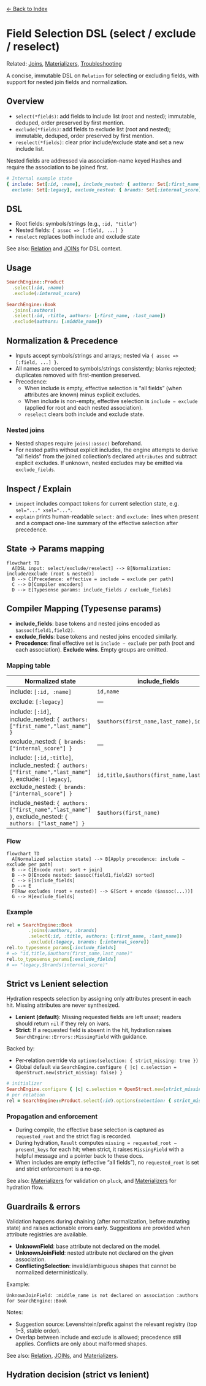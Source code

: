 [← Back to Index](./index.md)

# Field Selection DSL (select / exclude / reselect)

Related: [Joins](./joins.md), [Materializers](./materializers.md), [Troubleshooting](./troubleshooting.md)

A concise, immutable DSL on `Relation` for selecting or excluding fields, with support for nested join fields and normalization.

## Overview

- `select(*fields)`: add fields to include list (root and nested); immutable, deduped, order preserved by first mention.
- `exclude(*fields)`: add fields to exclude list (root and nested); immutable, deduped, order preserved by first mention.
- `reselect(*fields)`: clear prior include/exclude state and set a new include list.

Nested fields are addressed via association-name keyed Hashes and require the association to be joined first.

```ruby
# Internal example state
{ include: Set[:id, :name], include_nested: { authors: Set[:first_name, :last_name] },
  exclude: Set[:legacy], exclude_nested: { brands: Set[:internal_score] } }
```

## DSL

- Root fields: symbols/strings (e.g., `:id, "title"`)
- Nested fields: `{ assoc => [:field, ...] }`
- `reselect` replaces both include and exclude state

See also: [Relation](./relation.md) and [JOINs](./joins.md) for DSL context.

## Usage

```ruby
SearchEngine::Product
  .select(:id, :name)
  .exclude(:internal_score)
```

```ruby
SearchEngine::Book
  .joins(:authors)
  .select(:id, :title, authors: [:first_name, :last_name])
  .exclude(authors: [:middle_name])
```

## Normalization & Precedence

- Inputs accept symbols/strings and arrays; nested via `{ assoc => [:field, ...] }`.
- All names are coerced to symbols/strings consistently; blanks rejected; duplicates removed with first-mention preserved.
- Precedence:
  - When include is empty, effective selection is “all fields” (when attributes are known) minus explicit excludes.
  - When include is non-empty, effective selection is `include − exclude` (applied for root and each nested association).
  - `reselect` clears both include and exclude state.

### Nested joins

- Nested shapes require `joins(:assoc)` beforehand.
- For nested paths without explicit includes, the engine attempts to derive “all fields” from the joined collection’s declared `attributes` and subtract explicit excludes. If unknown, nested excludes may be emitted via `exclude_fields`.

## Inspect / Explain

- `inspect` includes compact tokens for current selection state, e.g. `sel="..." xsel="..."`.
- `explain` prints human-readable `select:` and `exclude:` lines when present and a compact one-line summary of the effective selection after precedence.

## State → Params mapping

```mermaid
flowchart TD
  A[DSL input: select/exclude/reselect] --> B[Normalization: include/exclude (root & nested)]
  B --> C[Precedence: effective = include − exclude per path]
  C --> D[Compiler encoders]
  D --> E[Typesense params: include_fields / exclude_fields]
```

## Compiler Mapping (Typesense params)

- **include_fields**: base tokens and nested joins encoded as `$assoc(field1,field2)`.
- **exclude_fields**: base tokens and nested joins encoded similarly.
- **Precedence**: final effective set is `include − exclude` per path (root and each association). **Exclude wins**. Empty groups are omitted.

### Mapping table

| Normalized state | include_fields | exclude_fields |
| --- | --- | --- |
| include: `[:id, :name]` | `id,name` | — |
| exclude: `[:legacy]` | — | `legacy` |
| include: `[:id]`, include_nested: `{ authors: ["first_name","last_name"] }` | `$authors(first_name,last_name),id` | — |
| exclude_nested: `{ brands: ["internal_score"] }` | — | `$brands(internal_score)` |
| include: `[:id,:title]`, include_nested: `{ authors: ["first_name","last_name"] }`, exclude: `[:legacy]`, exclude_nested: `{ brands: ["internal_score"] }` | `id,title,$authors(first_name,last_name)` | `legacy,$brands(internal_score)` |
| include_nested: `{ authors: ["first_name","last_name"] }`, exclude_nested: `{ authors: ["last_name"] }` | `$authors(first_name)` | — |

### Flow

```mermaid
flowchart TD
  A[Normalized selection state] --> B[Apply precedence: include − exclude per path]
  B --> C[Encode root: sort + join]
  B --> D[Encode nested: $assoc(field1,field2) sorted]
  C --> E[include_fields]
  D --> E
  F[Raw excludes (root + nested)] --> G[Sort + encode ($assoc(...))]
  G --> H[exclude_fields]
```

### Example

```ruby
rel = SearchEngine::Book
        .joins(:authors, :brands)
        .select(:id, :title, authors: [:first_name, :last_name])
        .exclude(:legacy, brands: [:internal_score])
rel.to_typesense_params[:include_fields]
# => "id,title,$authors(first_name,last_name)"
rel.to_typesense_params[:exclude_fields]
# => "legacy,$brands(internal_score)"
```

## Strict vs Lenient selection

Hydration respects selection by assigning only attributes present in each hit. Missing attributes are never synthesized.

- **Lenient (default)**: Missing requested fields are left unset; readers should return `nil` if they rely on ivars.
- **Strict**: If a requested field is absent in the hit, hydration raises `SearchEngine::Errors::MissingField` with guidance.

Backed by:
- Per‑relation override via `options(selection: { strict_missing: true })`
- Global default via `SearchEngine.configure { |c| c.selection = OpenStruct.new(strict_missing: false) }`

```ruby
# initializer
SearchEngine.configure { |c| c.selection = OpenStruct.new(strict_missing: false) }
# per relation
rel = SearchEngine::Product.select(:id).options(selection: { strict_missing: true })
```

### Propagation and enforcement

- During compile, the effective base selection is captured as `requested_root` and the strict flag is recorded.
- During hydration, `Result` computes `missing = requested_root − present_keys` for each hit; when strict, it raises `MissingField` with a helpful message and a pointer back to these docs.
- When includes are empty (effective “all fields”), no `requested_root` is set and strict enforcement is a no‑op.

See also: [Materializers](./materializers.md#pluck--selection) for validation on `pluck`, and [Materializers](./materializers.md) for hydration flow.

## Guardrails & errors

Validation happens during chaining (after normalization, before mutating state) and raises actionable errors early. Suggestions are provided when attribute registries are available.

- **UnknownField**: base attribute not declared on the model.
- **UnknownJoinField**: nested attribute not declared on the given association.
- **ConflictingSelection**: invalid/ambiguous shapes that cannot be normalized deterministically.

Example:

```text
UnknownJoinField: :middle_name is not declared on association :authors for SearchEngine::Book
```

Notes:
- Suggestion source: Levenshtein/prefix against the relevant registry (top 1–3, stable order).
- Overlap between include and exclude is allowed; precedence still applies. Conflicts are only about malformed shapes.

See also: [Relation](./relation.md), [JOINs](./joins.md), and [Materializers](./materializers.md#pluck--selection).

## Hydration decision (strict vs lenient)

```
```
